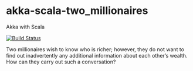 akka-scala-two_millionaires
=========================
 Akka with Scala

[![Build Status](https://travis-ci.org/leonid133/two_millionaires.svg)](https://travis-ci.org/leonid133/two_millionaires)


Two millionaires wish to know who is richer; however,
they do not want to find out inadvertently any additional
information about each other’s wealth. How can they
carry out such a conversation?
